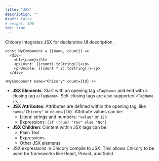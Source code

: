 ```yaml
---
title: "JSX"
description: ""
draft: false
# weight: 100
toc: true
---
```


Chicory integrates JSX for declarative UI description.

```chicory
const MyComponent = ({name, count}) =>
  <div>
    <h1>{name}</h1>
    <p>Count: {(count).toString()}</p>
    <p>Double: {(count * 2).toString()}</p>
  </div>

<MyComponent name="Chicory" count={10} />
```

*   **JSX Elements**: Start with an opening tag `<TagName>` and end with a closing tag `</TagName>`. Self-closing tags are also supported `<TagName />`.
*   **JSX Attributes**:  Attributes are defined within the opening tag, like `name="Chicory"` or `count={10}`. Attribute values can be:
    *   Literal strings and numbers: `"value"` or `123`
    *   Expressions: `{if (true) "Yes" else "No"}`
*   **JSX Children**: Content within JSX tags can be:
    *   Plain Text
    *   Expressions
    *   Other JSX elements
* JSX expressions in Chicory compile to JSX. This allows Chicory to be used for frameworks like React, Preact, and Solid.
